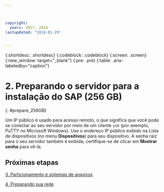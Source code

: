```yaml
---



copyright:
  years: 2017, 2018
lastupdated: "2018-01-29"


---
```


{:shortdesc: .shortdesc}
{:codeblock: .codeblock}
{:screen: .screen}
{:new_window: target="_blank"}
{:pre: .pre}
{:table: .aria-labeledby="caption"}

# 2. Preparando o servidor para a instalação do SAP (256 GB)
{: #prepare_256GB}

Um IP público é usado para acesso remoto, o que significa que você pode se conectar ao seu servidor por meio de um cliente `ssh` (por exemplo, PuTTY no Microsoft Windows). Use o endereço IP público exibido na Lista de dispositivos (no menu **Dispositivos**) para seu dispositivo. A senha raiz para o seu servidor também é exibida; certifique-se de clicar em **Mostrar senha** para vê-la.

## Próximas etapas

 [3. Particionamento e sistemas de arquivos](/docs/infrastructure/sap-netweaver-rhel-qrg/rhel-partition-256GB.html#partition-256GB)
 
 [4. Preparando sua rede](/docs/infrastructure/sap-netweaver-rhel-qrg/rhel-prepare-network.html#network)
